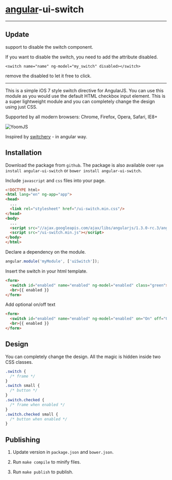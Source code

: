 # [angular](https://angularjs.org/)-ui-switch

---
## Update
support to disable the switch component.

If you want to disable the switch, you need to add the attribute disabled.

```
<switch name="name" ng-model="my_switch" disabled></switch>
```

remove the disabled to let it free to click.

---

This is a simple iOS 7 style switch directive for AngularJS. You can use this module as you would use the default HTML checkbox input element. This is a super lightweight module and you can completely change the design using just CSS.

Supported by all modern browsers: Chrome, Firefox, Opera, Safari, IE8+

![YoomJS](https://raw.githubusercontent.com/xpepermint/angular-ui-switch/master/logo.png)

Inspired by [switchery](https://github.com/abpetkov/switchery) - in angular way.

## Installation

Download the package from `github`. The package is also available over `npm install angular-ui-switch` or `bower install angular-ui-switch`.

Include `javascript` and `css` files into your page.

```html
<!DOCTYPE html>
<html lang="en" ng-app="app">
<head>
  ...
  <link rel="stylesheet" href="/ui-switch.min.css"/>
</head>
<body>
  ...
  <script src="//ajax.googleapis.com/ajax/libs/angularjs/1.3.0-rc.3/angular.min.js"></script>
  <script src="/ui-switch.min.js"></script>
</body>
</html>
```

Declare a dependency on the module.

```js
angular.module('myModule', ['uiSwitch']);
```

Insert the switch in your html template.

```html
<form>
  <switch id="enabled" name="enabled" ng-model="enabled" class="green"></switch>
  <br>{{ enabled }}
</form>
```

Add optional on/off text
```html
<form>
  <switch id="enabled" name="enabled" ng-model="enabled" on="On" off="Off" class="green"></switch>
  <br>{{ enabled }}
</form>
```

## Design

You can completely change the design. All the magic is hidden inside two CSS classes.

```css
.switch {
  /* frame */
}
.switch small {
  /* button */
}
.switch.checked {
  /* frame when enabled */
}
.switch.checked small {
  /* button when enabled */
}
```

## Publishing

1. Update version in `package.json` and `bower.json`.

2. Run `make compile` to minify files.

3. Run `make publish` to publish.
